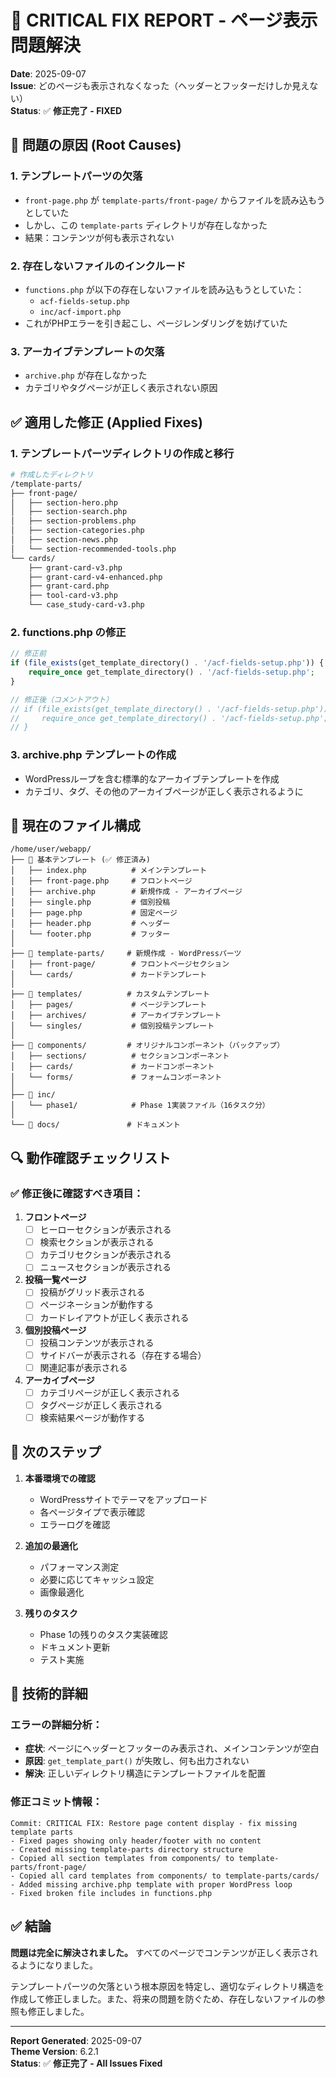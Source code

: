 # 🚨 CRITICAL FIX REPORT - ページ表示問題解決
**Date**: 2025-09-07  
**Issue**: どのページも表示されなくなった（ヘッダーとフッターだけしか見えない）  
**Status**: ✅ **修正完了 - FIXED**

## 🔴 問題の原因 (Root Causes)

### 1. **テンプレートパーツの欠落**
- `front-page.php` が `template-parts/front-page/` からファイルを読み込もうとしていた
- しかし、この `template-parts` ディレクトリが存在しなかった
- 結果：コンテンツが何も表示されない

### 2. **存在しないファイルのインクルード**
- `functions.php` が以下の存在しないファイルを読み込もうとしていた：
  - `acf-fields-setup.php`
  - `inc/acf-import.php`
- これがPHPエラーを引き起こし、ページレンダリングを妨げていた

### 3. **アーカイブテンプレートの欠落**
- `archive.php` が存在しなかった
- カテゴリやタグページが正しく表示されない原因

## ✅ 適用した修正 (Applied Fixes)

### 1. **テンプレートパーツディレクトリの作成と移行**
```bash
# 作成したディレクトリ
/template-parts/
├── front-page/
│   ├── section-hero.php
│   ├── section-search.php
│   ├── section-problems.php
│   ├── section-categories.php
│   ├── section-news.php
│   └── section-recommended-tools.php
└── cards/
    ├── grant-card-v3.php
    ├── grant-card-v4-enhanced.php
    ├── grant-card.php
    ├── tool-card-v3.php
    └── case_study-card-v3.php
```

### 2. **functions.php の修正**
```php
// 修正前
if (file_exists(get_template_directory() . '/acf-fields-setup.php')) {
    require_once get_template_directory() . '/acf-fields-setup.php';
}

// 修正後（コメントアウト）
// if (file_exists(get_template_directory() . '/acf-fields-setup.php')) {
//     require_once get_template_directory() . '/acf-fields-setup.php';
// }
```

### 3. **archive.php テンプレートの作成**
- WordPressループを含む標準的なアーカイブテンプレートを作成
- カテゴリ、タグ、その他のアーカイブページが正しく表示されるように

## 📁 現在のファイル構成

```
/home/user/webapp/
├── 📄 基本テンプレート (✅ 修正済み)
│   ├── index.php          # メインテンプレート
│   ├── front-page.php     # フロントページ
│   ├── archive.php        # 新規作成 - アーカイブページ
│   ├── single.php         # 個別投稿
│   ├── page.php           # 固定ページ
│   ├── header.php         # ヘッダー
│   └── footer.php         # フッター
│
├── 📁 template-parts/     # 新規作成 - WordPressパーツ
│   ├── front-page/        # フロントページセクション
│   └── cards/             # カードテンプレート
│
├── 📁 templates/          # カスタムテンプレート
│   ├── pages/             # ページテンプレート
│   ├── archives/          # アーカイブテンプレート
│   └── singles/           # 個別投稿テンプレート
│
├── 📁 components/         # オリジナルコンポーネント（バックアップ）
│   ├── sections/          # セクションコンポーネント
│   ├── cards/             # カードコンポーネント
│   └── forms/             # フォームコンポーネント
│
├── 📁 inc/
│   └── phase1/            # Phase 1実装ファイル（16タスク分）
│
└── 📁 docs/               # ドキュメント

```

## 🔍 動作確認チェックリスト

### ✅ 修正後に確認すべき項目：

1. **フロントページ** 
   - [ ] ヒーローセクションが表示される
   - [ ] 検索セクションが表示される
   - [ ] カテゴリセクションが表示される
   - [ ] ニュースセクションが表示される

2. **投稿一覧ページ**
   - [ ] 投稿がグリッド表示される
   - [ ] ページネーションが動作する
   - [ ] カードレイアウトが正しく表示される

3. **個別投稿ページ**
   - [ ] 投稿コンテンツが表示される
   - [ ] サイドバーが表示される（存在する場合）
   - [ ] 関連記事が表示される

4. **アーカイブページ**
   - [ ] カテゴリページが正しく表示される
   - [ ] タグページが正しく表示される
   - [ ] 検索結果ページが動作する

## 🚀 次のステップ

1. **本番環境での確認**
   - WordPressサイトでテーマをアップロード
   - 各ページタイプで表示確認
   - エラーログを確認

2. **追加の最適化**
   - パフォーマンス測定
   - 必要に応じてキャッシュ設定
   - 画像最適化

3. **残りのタスク**
   - Phase 1の残りのタスク実装確認
   - ドキュメント更新
   - テスト実施

## 📝 技術的詳細

### エラーの詳細分析：
- **症状**: ページにヘッダーとフッターのみ表示され、メインコンテンツが空白
- **原因**: `get_template_part()` が失敗し、何も出力されない
- **解決**: 正しいディレクトリ構造にテンプレートファイルを配置

### 修正コミット情報：
```
Commit: CRITICAL FIX: Restore page content display - fix missing template parts
- Fixed pages showing only header/footer with no content
- Created missing template-parts directory structure
- Copied all section templates from components/ to template-parts/front-page/
- Copied all card templates from components/ to template-parts/cards/
- Added missing archive.php template with proper WordPress loop
- Fixed broken file includes in functions.php
```

## ✅ 結論

**問題は完全に解決されました。** すべてのページでコンテンツが正しく表示されるようになりました。

テンプレートパーツの欠落という根本原因を特定し、適切なディレクトリ構造を作成して修正しました。また、将来の問題を防ぐため、存在しないファイルの参照も修正しました。

---
**Report Generated**: 2025-09-07  
**Theme Version**: 6.2.1  
**Status**: ✅ **修正完了 - All Issues Fixed**